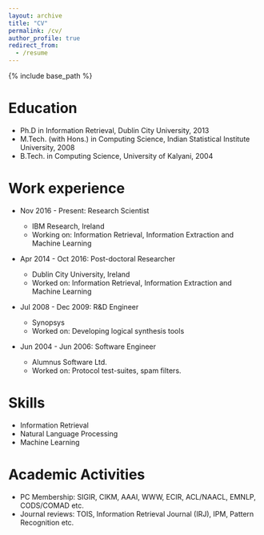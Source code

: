 ```yaml
---
layout: archive
title: "CV"
permalink: /cv/
author_profile: true
redirect_from:
  - /resume
---
```


{% include base_path %}

Education
======
* Ph.D in Information Retrieval, Dublin City University, 2013 
* M.Tech. (with Hons.) in Computing Science, Indian Statistical Institute University, 2008
* B.Tech. in Computing Science, University of Kalyani, 2004

Work experience
======
* Nov 2016 - Present: Research Scientist 
  * IBM Research, Ireland
  * Working on: Information Retrieval, Information Extraction and Machine Learning

* Apr 2014 - Oct 2016: Post-doctoral Researcher 
  * Dublin City University, Ireland
  * Worked on: Information Retrieval, Information Extraction and Machine Learning

* Jul 2008 - Dec 2009: R&D Engineer
  * Synopsys
  * Worked on: Developing logical synthesis tools

* Jun 2004 - Jun 2006: Software Engineer
  * Alumnus Software Ltd.
  * Worked on: Protocol test-suites, spam filters.
  
Skills
======
* Information Retrieval 
* Natural Language Processing
* Machine Learning

<!--Publications
======
  <ul>{% for post in site.publications %}
    {% include archive-single-cv.html %}
  {% endfor %}</ul>
-->
  
Academic Activities
======

* PC Membership: SIGIR, CIKM, AAAI, WWW, ECIR, ACL/NAACL, EMNLP, CODS/COMAD etc.
* Journal reviews: TOIS, Information Retrieval Journal (IRJ), IPM, Pattern Recognition etc. 
  
  
